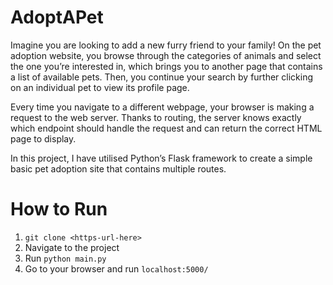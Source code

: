 # AdoptAPet

Imagine you are looking to add a new furry friend to your family! On the pet adoption website, you browse through the categories of animals and select the one you’re interested in, which brings you to another page that contains a list of available pets. Then, you continue your search by further clicking on an individual pet to view its profile page.

Every time you navigate to a different webpage, your browser is making a request to the web server. Thanks to routing, the server knows exactly which endpoint should handle the request and can return the correct HTML page to display.

In this project, I have utilised Python’s Flask framework to create a simple basic pet adoption site that contains multiple routes.

# How to Run
1. `git clone <https-url-here>`
2. Navigate to the project
3. Run `python main.py`
4. Go to your browser and run `localhost:5000/`
